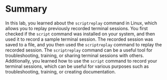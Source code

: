 # Summary

In this lab, you learned about the `scriptreplay` command in Linux, which allows you to replay previously recorded terminal sessions. You first checked if the `script` command was installed on your system, and then used it to record a sample terminal session. The recorded session was saved to a file, and you then used the `scriptreplay` command to replay the recorded session. The `scriptreplay` command can be a useful tool for troubleshooting, training, or sharing terminal sessions with others. Additionally, you learned how to use the `script` command to record your terminal sessions, which can be useful for various purposes such as troubleshooting, training, or creating documentation.
